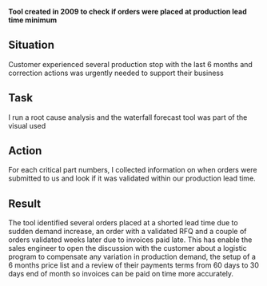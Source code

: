**Tool created in 2009 to check if orders were placed at production lead time minimum**

## Situation
Customer experienced several production stop with the last 6 months and correction actions was urgently needed to support their business

## Task
I run a root cause analysis and the waterfall forecast tool was part of the visual used

## Action
For each critical part numbers, I collected information on when orders were submitted to us and look if it was validated within our production lead time.  

## Result
The tool identified several orders placed at a shorted lead time due to sudden demand increase, an order with a validated RFQ and a couple of orders validated weeks later due to invoices paid late.
This has enable the sales engineer to open the discussion with the customer about a logistic program to compensate any variation in production demand, the setup of a 6 months price list and a review of their payments terms from 60 days to 30 days end of month so invoices can be paid on time more accurately.
